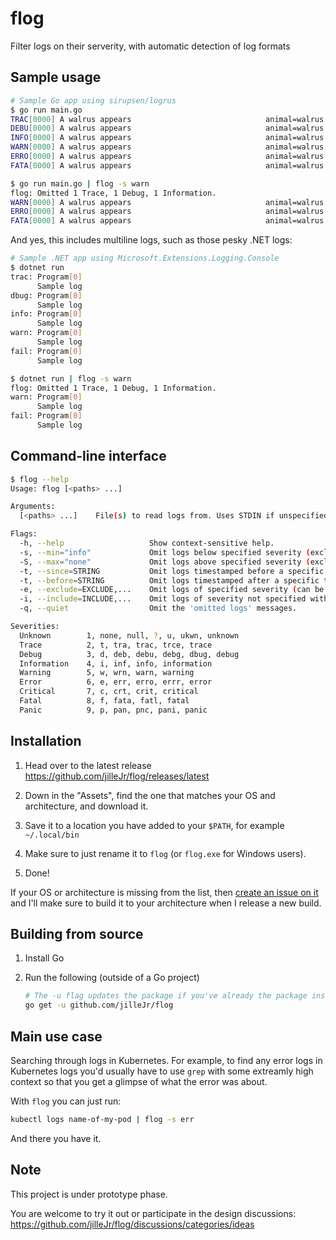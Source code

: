 # flog

Filter logs on their serverity, with automatic detection of log formats

## Sample usage

```sh
# Sample Go app using sirupsen/logrus
$ go run main.go
TRAC[0000] A walrus appears                              animal=walrus
DEBU[0000] A walrus appears                              animal=walrus
INFO[0000] A walrus appears                              animal=walrus
WARN[0000] A walrus appears                              animal=walrus
ERRO[0000] A walrus appears                              animal=walrus
FATA[0000] A walrus appears                              animal=walrus

$ go run main.go | flog -s warn
flog: Omitted 1 Trace, 1 Debug, 1 Information.
WARN[0000] A walrus appears                              animal=walrus
ERRO[0000] A walrus appears                              animal=walrus
FATA[0000] A walrus appears                              animal=walrus
```

And yes, this includes multiline logs, such as those pesky .NET logs:

```sh
# Sample .NET app using Microsoft.Extensions.Logging.Console
$ dotnet run
trac: Program[0]
      Sample log
dbug: Program[0]
      Sample log
info: Program[0]
      Sample log
warn: Program[0]
      Sample log
fail: Program[0]
      Sample log

$ dotnet run | flog -s warn
flog: Omitted 1 Trace, 1 Debug, 1 Information.
warn: Program[0]
      Sample log
fail: Program[0]
      Sample log
```

## Command-line interface

```sh
$ flog --help
Usage: flog [<paths> ...]

Arguments:
  [<paths> ...]    File(s) to read logs from. Uses STDIN if unspecified

Flags:
  -h, --help                   Show context-sensitive help.
  -s, --min="info"             Omit logs below specified severity (exclusive)
  -S, --max="none"             Omit logs above specified severity (exclusive)
  -t, --since=STRING           Omit logs timestamped before a specific time (or relative time period ago) [Not yet implemented]
  -t, --before=STRING          Omit logs timestamped after a specific time (or relative time period ago) [Not yet implemented]
  -e, --exclude=EXCLUDE,...    Omit logs of specified severity (can be specified multiple times)
  -i, --include=INCLUDE,...    Omit logs of severity not specified with this flag (can be specified multiple times)
  -q, --quiet                  Omit the 'omitted logs' messages.

Severities:
  Unknown        1, none, null, ?, u, ukwn, unknown
  Trace          2, t, tra, trac, trce, trace
  Debug          3, d, deb, debu, debg, dbug, debug
  Information    4, i, inf, info, information
  Warning        5, w, wrn, warn, warning
  Error          6, e, err, erro, errr, error
  Critical       7, c, crt, crit, critical
  Fatal          8, f, fata, fatl, fatal
  Panic          9, p, pan, pnc, pani, panic

```

## Installation

1. Head over to the latest release
   <https://github.com/jilleJr/flog/releases/latest>

2. Down in the "Assets", find the one that matches your OS and architecture,
   and download it.

3. Save it to a location you have added to your `$PATH`, for example
   `~/.local/bin`

4. Make sure to just rename it to `flog` (or `flog.exe` for Windows users).

5. Done!


If your OS or architecture is missing from the list, then
[create an issue on it](https://github.com/jilleJr/flog/issues/new/choose) and
I'll make sure to build it to your architecture when I release a new build.

## Building from source

1. Install Go

2. Run the following (outside of a Go project)

   ```sh
   # The -u flag updates the package if you've already the package installed.
   go get -u github.com/jilleJr/flog
   ```

## Main use case

Searching through logs in Kubernetes. For example, to find any error logs in
Kubernetes logs you'd usually have to use `grep` with some extreamly high
context so that you get a glimpse of what the error was about.

With `flog` you can just run:

```sh
kubectl logs name-of-my-pod | flog -s err
```

And there you have it.

## Note

This project is under prototype phase.

You are welcome to try it out or participate in the design discussions:
<https://github.com/jilleJr/flog/discussions/categories/ideas>

